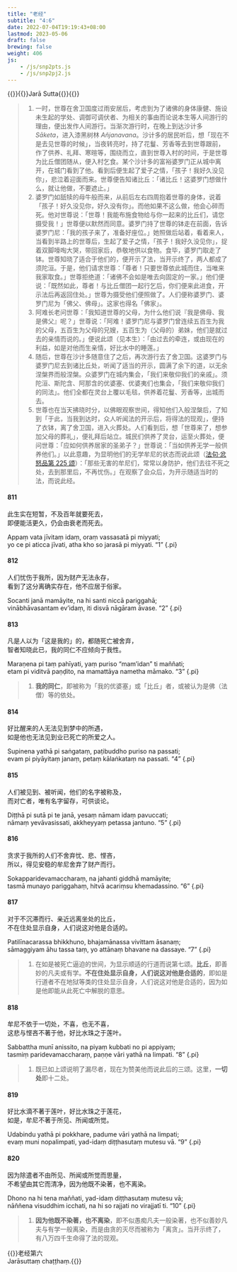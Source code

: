 ```yaml
---
title: "老经"
subtitle: "4:6"
date: 2022-07-04T19:19:43+08:00
lastmod: 2023-05-06
draft: false
brewing: false
weight: 406
js:
    - /js/snp2pts.js
    - /js/snp2pj2.js
---
```



{{<subtitle>}}{{<suttalink src="snp4.6">}}Jarā Sutta{{</suttalink>}}{{</subtitle>}}

> 1. 一时，世尊在舍卫国度过雨安居后，考虑到为了诸佛的身体康健、施设未生起的学处、调御可调伏者、为相关的事由而论说本生等人间游行的理由，便出发作人间游行。当渐次游行时，在晚上到达沙计多 *Sāketa*，进入漆黑树林 *Añjanavana*。沙计多的居民听后，想「现在不是去见世尊的时候」，当夜转亮时，持了花鬘、芳香等去到世尊跟前，作了供养、礼拜、寒暄等，围绕而立，直到世尊入村的时间，于是世尊为比丘僧团随从，便入村乞食。某个沙计多的富裕婆罗门正从城中离开，在城门看到了他。看到后便生起了爱子之情，「孩子！我好久没见你」，悲泣着迎面而来。世尊便告知诸比丘：「诸比丘！这婆罗门想做什么，就让他做，不要遮止。」
> 1. 婆罗门如舐犊的母牛般而来，从前后左右四周抱着世尊的身体，说着「孩子！好久没见你，好久没有你」。而他如果不这么做，他会心碎而死。他对世尊说：「世尊！我能布施食物给与你一起来的比丘们，请您摄受我！」世尊便以默然而同意。婆罗门持了世尊的钵走在前面，告诉婆罗门尼：「我的孩子来了，准备好座位。」她照做后站着，看着来人，当看到半路上的世尊后，生起了爱子之情，「孩子！我好久没见你」，捉着双脚嚎啕大哭，带回家后，恭敬地供以食物。食毕，婆罗门取走了钵。世尊知晓了适合于他们的，便开示了法，当开示终了，两人都成了须陀洹。于是，他们请求世尊：「尊者！只要世尊依此城而住，当唯来我家取食。」世尊拒绝道：「诸佛不会如是唯去向固定的一家。」他们便说：「既然如此，尊者！与比丘僧团一起行乞后，你们便来此进食，开示法后再返回住处。」世尊为摄受他们便照做了。人们便称婆罗门、婆罗门尼为「佛父、佛母」。这家也得名「佛家」。
> 1. 阿难长老问世尊：「我知道世尊的父母，为什么他们说『我是佛母、我是佛父』呢？」世尊说：「阿难！婆罗门尼与婆罗门曾连续五百生为我的父母，五百生为父母的兄嫂，五百生为（父母的）弟妹，他们是就过去的亲情而说的。」便说此颂（见本生）：「由过去的牵连，或由现在的利益，如是对他而生亲情，好比水中的睡莲。」
> 1. 随后，世尊在沙计多随意住了之后，再次游行去了舍卫国。这婆罗门与婆罗门尼去到诸比丘处，听闻了适当的开示，圆满了余下的道，以无余涅槃界而般涅槃。众婆罗门在城内集会，「我们来敬仰我们的亲戚」。须陀洹、斯陀含、阿那含的优婆塞、优婆夷们也集会，「我们来敬仰我们的同法」。他们全都在灵台上覆以毛毯，供养着花鬘、芳香等，出城而去。
> 1. 世尊也在当天拂晓时分，以佛眼观察世间，得知他们入般涅槃后，了知到「于此，当我到达时，众人听闻法的开示后，将得法的现观」，便持了衣钵，离了舍卫国，进入火葬处。人们看到后，想「世尊来了，想参加父母的葬礼」，便礼拜后站立。城民们供养了灵台，运至火葬处，便问世尊：「应如何供养居家的圣弟子？」世尊说：「当如供养无学一般供养他们。」以此意趣，为显明他们的无学牟尼的状态而说此颂（[法句·忿怒品第 225 颂](/khuddaka/dhammapada/17/#225)）：「那些无害的牟尼们，常常以身防护，他们去往不死之处，去到那里后，不再忧伤。」在观察了会众后，为开示随适当时的法，而说此经。

#### 811

此生实在短暂，不及百年就要死去，  
即便能活更久，仍会由衰老而死去。

Appaṃ vata jīvitaṃ idaṃ, oraṃ vassasatā pi miyyati;  
yo ce pi aticca jīvati, atha kho so jarasā pi miyyati. <q>1</q>
{.pi}

#### 812

人们忧伤于我所，因为财产无法永存，  
看到了这分离确实存在，他不应居于俗家。

Socanti janā mamāyite, na hi santi niccā pariggahā;  
vinābhāvasantam ev’idaṃ, iti disvā nāgāram āvase. <q>2</q>
{.pi}

#### 813

凡是人以为「这是我的」的，都随死亡被舍弃，  
智者知晓此已，我的同仁不应倾向于我性。

Maraṇena pi taṃ pahīyati, yaṃ puriso “mam’idan” ti maññati;  
etam pi viditvā paṇḍito, na mamattāya nametha māmako. <q>3</q>
{.pi}

> 1. **我的同仁**，即被称为「我的优婆塞」或「比丘」者，或被认为是佛（法僧）等的依处。

#### 814

好比醒来的人无法见到梦中的所遇，  
如是他也无法见到业已死亡的所爱之人。

Supinena yathā pi saṅgataṃ, paṭibuddho puriso na passati;  
evam pi piyāyitaṃ janaṃ, petaṃ kālaṅkataṃ na passati. <q>4</q>
{.pi}

#### 815

人们被见到、被听闻，他们的名字被称及，  
而对亡者，唯有名字留存，可供谈论。

Diṭṭhā pi sutā pi te janā, yesaṃ nāmam idaṃ pavuccati;  
nāmaṃ yevāvasissati, akkheyyaṃ petassa jantuno. <q>5</q>
{.pi}

#### 816

贪求于我所的人们不舍弃忧、悲、悭吝，  
所以，得见安稳的牟尼舍弃了财产而行。

Sokapparidevamaccharaṃ, na jahanti giddhā mamāyite;  
tasmā munayo pariggahaṃ, hitvā acariṃsu khemadassino. <q>6</q>
{.pi}

#### 817

对于不沉滞而行、亲近远离坐处的比丘，  
不在住处显示自身，人们说这对他是合适的。

Patilīnacarassa bhikkhuno, bhajamānassa vivittam āsanaṃ;  
sāmaggiyam āhu tassa taṃ, yo attānaṃ bhavane na dassaye. <q>7</q>
{.pi}

> 1. 在如是被死亡逼迫的世间，为显示顺适的行道而说第七颂。**比丘**，即善妙的凡夫或有学。**不在住处显示自身，人们说这对他是合适的**，即如是行道者不在地狱等类的住处显示自身，人们说这对他是合适的，因为如是他即能从此死亡中解脱的意思。

#### 818

牟尼不依于一切处，不喜，也无不喜，  
这悲与悭吝不著于他，好比水珠之于莲叶。

Sabbattha munī anissito, na piyaṃ kubbati no pi appiyaṃ;  
tasmiṃ paridevamaccharaṃ, paṇṇe vāri yathā na limpati. <q>8</q>
{.pi}

> 1. 既已如上颂说明了漏尽者，现在为赞美他而说此后的三颂。这里，**一切处**即十二处。

#### 819

好比水滴不著于莲叶，好比水珠之于莲花，  
如是，牟尼不著于所见、所闻或所觉。

Udabindu yathā pi pokkhare, padume vāri yathā na limpati;  
evaṃ muni nopalimpati, yad-idaṃ diṭṭhasutaṃ mutesu vā. <q>9</q>
{.pi}

#### 820

因为除遣者不由所见、所闻或所觉而思量，  
不希望由其它而清净，因为他既不染著，也不离染。

Dhono na hi tena maññati, yad-idaṃ diṭṭhasutaṃ mutesu vā;  
nāññena visuddhim icchati, na hi so rajjati no virajjatī ti. <q>10</q>
{.pi}

> 1. **因为他既不染著，也不离染**，即不似愚痴凡夫一般染著，也不似善妙凡夫与有学一般离染，而是由贪的灭尽而被称为「离贪」。当开示终了，有八万四千生命得了法的现观。


{{<eof>}}老经第六<br>Jarāsuttaṃ chaṭṭhaṃ.{{</eof>}}